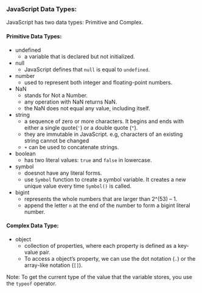 <h3>JavaScript Data Types:</h3>

JavaScript has two data types: Primitive and Complex.


<h4>Primitive Data Types:</h4>

- undefined
    * a variable that is declared but not initialized.
- null
    * JavaScript defines that `null` is equal to `undefined`.
- number
    * used to represent both integer and floating-point numbers.
- NaN
    * stands for Not a Number.
    * any operation with NaN returns NaN.
    * the NaN does not equal any value, including itself.
- string
    * a sequence of zero or more characters. It begins and ends with either a single quote(`'`) or a double quote (`"`).
    * they are immutable in JavaScript. e.g, characters of an existing string cannot be changed
    * `+` can be used to concatenate strings.
- boolean
    * has two literal values: `true` and `false` in lowercase.
- symbol
    * doesnot have any literal forms.
    * use `Symbol` function to create a symbol variable. It creates a new unique value every time `Symbol()` is called.
- bigint
    * represents the whole numbers that are larger than 2^(53) – 1.
    * append the letter `n` at the end of the number to form a bigint literal number.


<h4>Complex Data Type:</h4>

- object
    * collection of properties, where each property is defined as a key-value pair.
    * To access a object’s property, we can use the dot notation (`.`) or the array-like notation (`[]`).


Note: To get the current type of the value that the variable stores, you use the `typeof` operator.
